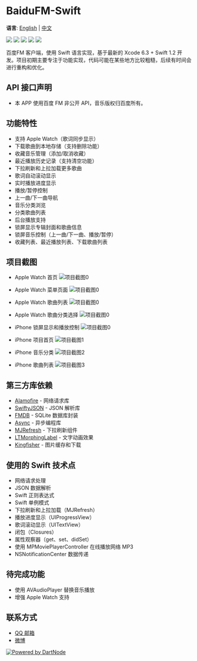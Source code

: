 # BaiduFM-Swift

**语言**: [English](./README.md) | [中文](#)

[![](http://img.shields.io/badge/build-passing-4BC51D.svg)]()
[![](http://img.shields.io/badge/OS%20X-10.10.3-blue.svg)]() 
[![](http://img.shields.io/badge/xcode-6.3-blue.svg)]()
[![](http://img.shields.io/badge/iOS-8.0%2B-blue.svg)]() 
[![](http://img.shields.io/badge/Swift-1.2-blue.svg)]() 

百度FM 客户端，使用 Swift 语言实现，基于最新的 Xcode 6.3 + Swift 1.2 开发。项目初期主要专注于功能实现，代码可能在某些地方比较粗糙，后续有时间会进行重构和优化。

## API 接口声明
- 本 APP 使用百度 FM 非公开 API，音乐版权归百度所有。

## 功能特性

- 支持 Apple Watch（歌词同步显示）
- 下载歌曲到本地存储（支持删除功能）
- 收藏音乐管理（添加/取消收藏）
- 最近播放历史记录（支持清空功能）
- 下拉刷新和上拉加载更多歌曲
- 歌词自动滚动显示
- 实时播放进度显示
- 播放/暂停控制
- 上一曲/下一曲导航
- 音乐分类浏览
- 分类歌曲列表
- 后台播放支持
- 锁屏显示专辑封面和歌曲信息
- 锁屏音乐控制（上一曲/下一曲、播放/暂停）
- 收藏列表、最近播放列表、下载歌曲列表

## 项目截图

- Apple Watch 首页 ![项目截图0](https://github.com/belm/BaiduFM-Swift/blob/master/ScreenShot/BaiduFM-Swift_AppleWatch_00.png?raw=true)

- Apple Watch 菜单页面 ![项目截图0](https://github.com/belm/BaiduFM-Swift/blob/master/ScreenShot/BaiduFM-Swift_AppleWatch_01.png?raw=true)

- Apple Watch 歌曲列表 ![项目截图0](https://github.com/belm/BaiduFM-Swift/blob/master/ScreenShot/BaiduFM-Swift_AppleWatch_02.png?raw=true)

- Apple Watch 歌曲分类选择 ![项目截图0](https://github.com/belm/BaiduFM-Swift/blob/master/ScreenShot/BaiduFM-Swift_AppleWatch_03.png?raw=true)

- iPhone 锁屏显示和播放控制 ![项目截图0](https://github.com/belm/BaiduFM-Swift/blob/master/ScreenShot/BaiduFM-Swift_00.png?raw=true)

- iPhone 项目首页 ![项目截图1](https://github.com/belm/BaiduFM-Swift/blob/master/ScreenShot/BaiduFM-Swift_01.png?raw=true)

- iPhone 音乐分类 ![项目截图2](https://github.com/belm/BaiduFM-Swift/blob/master/ScreenShot/BaiduFM-Swift_02.png?raw=true)

- iPhone 歌曲列表 ![项目截图3](https://github.com/belm/BaiduFM-Swift/blob/master/ScreenShot/BaiduFM-Swift_03.png?raw=true)

## 第三方库依赖

- [Alamofire](https://github.com/Alamofire/Alamofire) - 网络请求库
- [SwiftyJSON](https://github.com/SwiftyJSON/SwiftyJSON) - JSON 解析库
- [FMDB](https://github.com/ccgus/fmdb) - SQLite 数据库封装
- [Async](https://github.com/duemunk/Async) - 异步编程库
- [MJRefresh](https://github.com/CoderMJLee/MJRefresh) - 下拉刷新组件
- [LTMorphingLabel](https://github.com/lexrus/LTMorphingLabel) - 文字动画效果
- [Kingfisher](https://github.com/onevcat/Kingfisher) - 图片缓存和下载

## 使用的 Swift 技术点
- 网络请求处理
- JSON 数据解析
- Swift 正则表达式
- Swift 单例模式
- 下拉刷新和上拉加载（MJRefresh）
- 播放进度显示（UIProgressView）
- 歌词滚动显示（UITextView）
- 闭包（Closures）
- 属性观察器（get、set、didSet）
- 使用 MPMoviePlayerController 在线播放网络 MP3
- NSNotificationCenter 数据传递

## 待完成功能

- 使用 AVAudioPlayer 替换音乐播放
- 增强 Apple Watch 支持

## 联系方式
- [QQ 邮箱](mailto:belm@vip.qq.com)
- [微博](http://weibo.com/belmeng)

[![Powered by DartNode](https://dartnode.com/branding/DN-Open-Source-sm.png)](https://dartnode.com "Powered by DartNode - Free VPS for Open Source") 
